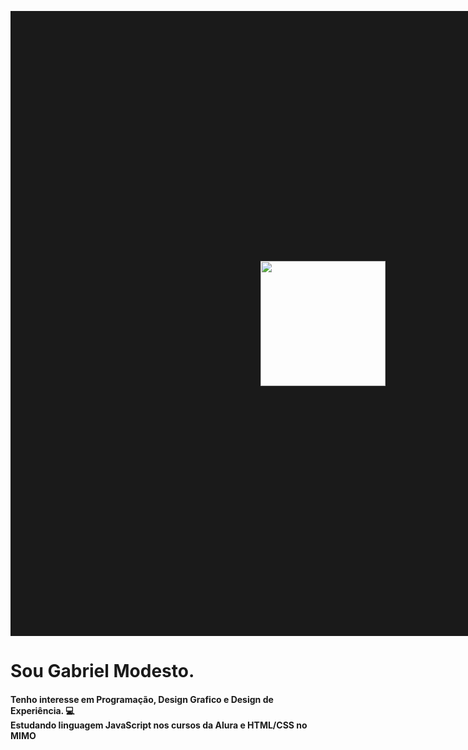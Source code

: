 <a href="https://ibb.co/52hWv81"><img src="https://i.ibb.co/M9kDpVg/ba6d3548e66fe8356a054a6605697e50.jpg" height="200" width="200" border="400px"></a>
<h1> Sou Gabriel Modesto. </h1> <p>
<h4> Tenho interesse em 
<strong> Programação, Design Grafico e Design de Experiência. 💻 </strong> <br>
Estudando linguagem JavaScript nos cursos da Alura e HTML/CSS no MIMO


<!---
GabrielHModesto/GabrielHModesto is a ✨ special ✨ repository because its `README.md` (this file) appears on your GitHub profile.
You can click the Preview link to take a look at your changes.
--->
